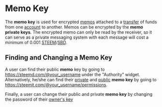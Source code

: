 # Memo Key

The **memo key** is used for encrypted [memos](/glossary/memo.md) attached to a [transfer](/glossary/transfer.md) of funds from one [account](/glossary/account.md) to another. Memos can be encrypted by the **memo private keys**. The encrypted memo can only be read by the receiver, so it can serve as a private messaging system with each message will cost a minimum of 0.001 [STEEM](/glossary/steem.md)/[SBD](/glossary/steem-backed-dollars.md).

## Finding and Changing a Memo Key

A user can find their public **memo** key by going to https://steemd.com/@your_username under the "Authority" widget. Alternatively, he/she can find their [private](/glossary/private-key.md) and [public](/glossary/public-key.md) **memo key** by going to https://steemit.com/@your_username/permissions. 

Finally, a user can change their public and private **memo key** by changing the password of their [owner's key](/glossary/owner-key.md)

